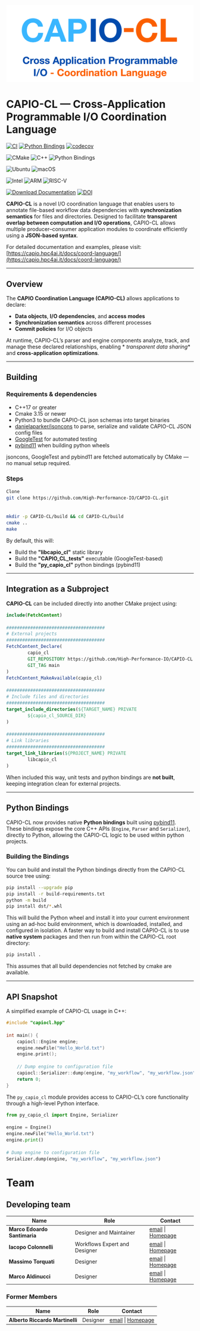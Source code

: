 ![CAPIO-CL Logo](media/capiocl.png)

# CAPIO-CL — Cross-Application Programmable I/O Coordination Language

[![CI](https://github.com/High-Performance-IO/CAPIO-CL/actions/workflows/ci-test.yml/badge.svg)](https://github.com/High-Performance-IO/CAPIO-CL/actions/workflows/ci-test.yml)
[![Python Bindings](https://github.com/High-Performance-IO/CAPIO-CL/actions/workflows/python-bindings.yml/badge.svg)](https://github.com/High-Performance-IO/CAPIO-CL/actions/workflows/python-bindings.yml)
[![codecov](https://codecov.io/gh/High-Performance-IO/CAPIO-CL/graph/badge.svg)](https://codecov.io/gh/High-Performance-IO/CAPIO-CL)

![CMake](https://img.shields.io/badge/CMake-%E2%89%A53.15-blue?logo=cmake&logoColor=white)
![C++](https://img.shields.io/badge/C%2B%2B-%E2%89%A517-blueviolet?logo=c%2B%2B&logoColor=white)
![Python Bindings](https://img.shields.io/badge/Python_Bindings-3.10–3.14-darkgreen?style=flat&logo=python&logoColor=white&labelColor=gray)

![Ubuntu](https://img.shields.io/badge/Ubuntu-121212?logo=ubuntu&logoColor=E95420)
![macOS](https://img.shields.io/badge/macOS-121212?logo=apple&logoColor=white)

![Intel](https://img.shields.io/badge/Intel-121212?logo=intel&logoColor=0071C5)
![ARM](https://img.shields.io/badge/ARM-121212?logo=arm&logoColor=0091BD)
![RISC-V](https://img.shields.io/badge/RISC--V-121212?logo=riscv&logoColor=F9A825)

[![Download Documentation](https://img.shields.io/badge/Read-Documentation-brown?logo=readthedocs&logoColor=white)](https://github.com/High-Performance-IO/CAPIO-CL/releases/latest/download/documentation.pdf)
[![DOI](https://img.shields.io/badge/DOI-10.1007%2Fs10766--025--00789--0-%23cc5500?logo=doi&logoColor=white&labelColor=2b2b2b)](https://doi.org/10.1007/s10766-025-00789-0)

**CAPIO-CL** is a novel I/O coordination language that enables users to annotate file-based workflow data dependencies
with **synchronization semantics** for files and directories.
Designed to facilitate **transparent overlap between computation and I/O operations**, CAPIO-CL allows multiple
producer–consumer application modules to coordinate efficiently using a **JSON-based syntax**.

For detailed documentation and examples, please
visit: [https://capio.hpc4ai.it/docs/coord-language/](https://capio.hpc4ai.it/docs/coord-language/)

---

## Overview

The **CAPIO Coordination Language (CAPIO-CL)** allows applications to declare:

- **Data objects**, **I/O dependencies**, and **access modes**
- **Synchronization semantics** across different processes
- **Commit policies** for I/O objects

At runtime, CAPIO-CL’s parser and engine components analyze, track, and manage these declared relationships, enabling *
*transparent data sharing** and **cross-application optimizations**.


---

## Building

### Requirements & dependencies

- C++17 or greater
- Cmake 3.15 or newer
- Python3 to bundle CAPIO-CL json schemas into target binaries
- [danielaparker/jsoncons](https://github.com/danielaparker/jsoncons) to parse, serialize and validate CAPIO-CL JSON
  config files
- [GoogleTest](https://github.com/google/googletest) for automated testing
- [pybind11](https://github.com/pybind/pybind11) when building python wheels

jsoncons, GoogleTest and pybind11 are fetched automatically by CMake — no manual setup required.

### Steps

```bash
Clone
git clone https://github.com/High-Performance-IO/CAPIO-CL.git


mkdir -p CAPIO-CL/build && cd CAPIO-CL/build
cmake ..
make 
```

By default, this will:

- Build the **"libcapio_cl"** static library
- Build the **"CAPIO_CL_tests"** executable (GoogleTest-based)
- Build the **"py_capio_cl"** python bindings (pybind11)

---

## Integration as a Subproject

**CAPIO-CL** can be included directly into another CMake project using:

```cmake
include(FetchContent)

#####################################
# External projects
#####################################
FetchContent_Declare(
        capio_cl
        GIT_REPOSITORY https://github.com/High-Performance-IO/CAPIO-CL.git
        GIT_TAG main
)
FetchContent_MakeAvailable(capio_cl)

#####################################
# Include files and directories
#####################################
target_include_directories(${TARGET_NAME} PRIVATE
        ${capio_cl_SOURCE_DIR}
)

#####################################
# Link libraries
#####################################
target_link_libraries(${PROJECT_NAME} PRIVATE
        libcapio_cl
)
```

When included this way, unit tests and python bindings are **not built**, keeping integration clean for external
projects.

---

## Python Bindings

CAPIO-CL now provides native **Python bindings** built using [pybind11](https://github.com/pybind/pybind11).  
These bindings expose the core C++ APIs (`Engine`, `Parser` and `Serializer`), directly
to Python, allowing the CAPIO-CL logic to be used within python projects.

### Building the Bindings

You can build and install the Python bindings directly from the CAPIO-CL source tree using:

```bash
pip install --upgrade pip
pip install -r build-requirements.txt
python -m build
pip install dst/*.whl
```

This will build the Python wheel and install it into your current environment using an ad-hoc build environment, which
is downloaded, installed, and configured in isolation. A faster way to build and install CAPIO-CL is to use **native
system** packages and then run from within the CAPIO-CL root directory:

```bash
pip install .
```

This assumes that all build dependencies not fetched by cmake are available.

---

## API Snapshot

A simplified example of CAPIO-CL usage in C++:

```c++
#include "capiocl.hpp"

int main() {
    capiocl::Engine engine;
    engine.newFile("Hello_World.txt")
    engine.print();
    
    // Dump engine to configuration file
    capiocl::Serializer::dump(engine, "my_workflow", "my_workflow.json")
    return 0;
}
```

The `py_capio_cl` module provides access to CAPIO-CL’s core functionality through a high-level Python interface.

```python
from py_capio_cl import Engine, Serializer

engine = Engine()
engine.newFile("Hello_World.txt")
engine.print()

# Dump engine to configuration file
Serializer.dump(engine, "my_workflow", "my_workflow.json")
```

# Team

## Developing team

| Name                         | Role                          | Contact                                                                                                      |
|------------------------------|-------------------------------|--------------------------------------------------------------------------------------------------------------|
| **Marco Edoardo Santimaria** | Designer and Maintainer       | [email](mailto:marcoedoardo.santimaria@unito.it)  \| [Homepage](https://alpha.di.unito.it/marco-santimaria/) |
| **Iacopo Colonnelli**        | Workflows Expert and Designer | [email](mailto:iacopo.colonnelli@unito.it)    \| [Homepage](https://alpha.di.unito.it/iacopo-colonnelli/)    |
| **Massimo Torquati**         | Designer                      | [email](mailto:massimo.torquati@unipi.it) \| [Homepage](http://calvados.di.unipi.it/paragroup/torquati/)     |
| **Marco Aldinucci**          | Designer                      | [email](mailto:marco.aldinucci@unito.it)  \| [Homepage](https://alpha.di.unito.it/marco-aldinucci/)          |

### Former Members

| Name                            | Role     | Contact                                                                                                          |
|---------------------------------|----------|------------------------------------------------------------------------------------------------------------------|
| **Alberto Riccardo Martinelli** | Designer | [email](mailto:albertoriccardo.martinelli@unito.it) \| [Homepage](https://alpha.di.unito.it/alberto-martinelli/) |

